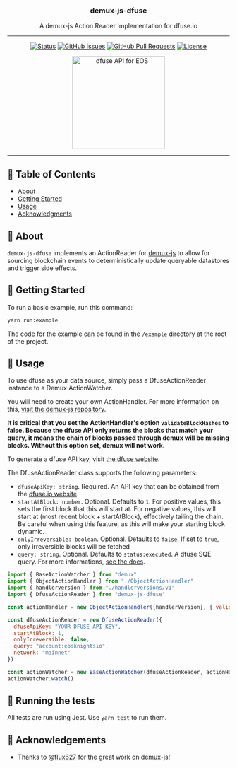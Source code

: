 <h3 align="center">demux-js-dfuse</h3>
<p align="center">A demux-js Action Reader Implementation  for dfuse.io</p>

---

<div align="center">
  
[![Status](https://img.shields.io/badge/status-alpha-blue.svg)]()
[![GitHub Issues](https://img.shields.io/github/issues/dfuse-io/demux-js-dfuse.svg)](https://github.com/dfuse-io/demux-js-dfuse/issues)
[![GitHub Pull Requests](https://img.shields.io/github/issues-pr/dfuse-io/demux-js-dfuse.svg)](https://github.com/dfuse-io/demux-js-dfuse/pulls)
[![License](https://img.shields.io/badge/license-MIT-blue.svg)](/LICENSE)

</div>

<div align="center">
   <a href="https://www.dfuse.io" title="dfuse API for EOS"><img src="https://www.dfuse.io/hubfs/built-with-dfuse-03.png" title="dfuse API for EOS" width="210" height="auto"></a>
</div>

---

## 📝 Table of Contents

- [About](#about)
- [Getting Started](#getting_started)
- [Usage](#usage)
- [Acknowledgments](#acknowledgement)

## 🧐 About <a name = "about"></a>

`demux-js-dfuse` implements an ActionReader for [demux-js](https://github.com/EOSIO/demux-js) to allow for sourcing blockchain events to deterministically update queryable datastores and trigger side effects.

## 🏁 Getting Started <a name = "getting_started"></a>

To run a basic example, run this command:

```sh
yarn run:example
```

The code for the example can be found in the `/example` directory at the root of the project.

## 🛫 Usage <a name="usage"></a>

To use dfuse as your data source, simply pass a DfuseActionReader instance to a Demux ActionWatcher.

You will need to create your own ActionHandler. For more information on this, [visit the demux-js repository](https://github.com/EOSIO/demux-js).

**It is critical that you set the ActionHandler's option `validateBlockHashes` to false. Because the dfuse API only returns the blocks that match your query, it means the chain of blocks passed through demux will be missing blocks. Without this option set, demux will not work.**

To generate a dfuse API key, visit [the dfuse website](https://www.dfuse.io).

The DfuseActionReader class supports the following parameters:

- `dfuseApiKey: string`. Required. An API key that can be obtained from the [dfuse.io website](dfuse.io).
- `startAtBlock: number`. Optional. Defaults to `1`. For positive values, this sets the first block that this will start at. For negative values, this will start at (most recent block + startAtBlock), effectively tailing the chain. Be careful when using this feature, as this will make your starting block dynamic.
- `onlyIrreversible: boolean`. Optional. Defaults to `false`. If set to `true`, only irreversible blocks will be fetched
- `query: string`. Optional. Defaults to `status:executed`. A dfuse SQE query. For more informations, [see the docs](https://docs.dfuse.io/#dfuse-query-language).

```js
import { BaseActionWatcher } from "demux"
import { ObjectActionHandler } from "./ObjectActionHandler"
import { handlerVersion } from "./handlerVersions/v1"
import { DfuseActionReader } from "demux-js-dfuse"

const actionHandler = new ObjectActionHandler([handlerVersion], { validateBlockHashes: false })

const dfuseActionReader = new DfuseActionReader({
  dfuseApiKey: "YOUR DFUSE API KEY",
  startAtBlock: 1,
  onlyIrreversible: false,
  query: "account:eosknightsio",
  network: "mainnet"
})

const actionWatcher = new BaseActionWatcher(dfuseActionReader, actionHandler, 100)
actionWatcher.watch()
```

## 🔧 Running the tests <a name = "tests"></a>

All tests are run using Jest. Use `yarn test` to run them.

## 🎉 Acknowledgements <a name = "acknowledgement"></a>

- Thanks to [@flux627](https://github.com/flux627) for the great work on demux-js!
